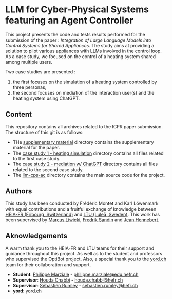 
# LLM for Cyber-Physical Systems featuring an Agent Controller

This project presents the code and tests results performed for the submission of the paper : _Integration of 
Large Language Models into Control Systems for Shared Appliances_. The study aims at providing a solution to 
pilot various appliances with LLMs involved in the control loop. As a case study, we focused on the control of
a heating system shared among multiple users.

Two case studies are presented : 

1. the first focuses on the simulation of a heating system controlled by three personas,
2. the second focuses on mediation of the interaction user(s) and the heating system using ChatGPT.

## Content

This repository contains all archives related to the ICPR paper submission. The structure of this git is as follows:

- THe [supplementary material](supplementary-material) directory contains the supplementary material for the paper.
- The [case study 1 - heating simulation](case-study-1) directory contains all files related to the first case study.
- The [case study 2 - mediation w/ ChatGPT](case-study-2) directory contains all files related to the second case study.
- The [llm-cps-ac](llm-cps-ac) directory contains the main source code for the project.

## Authors

This study has been conducted by Frédéric Montet and Karl Löwenmark with equal contributions and a fruitful exchange 
of knowledge between [HEIA-FR (Fribourg, Switzerland)](https://www.heia-fr.ch/) and [LTU (Luleå, Sweden)](https://www.ltu.se/). 
This work has been supervised by [Marcus Liwicki](https://www.ltu.se/en/staff/m/marcus-liwicki), [Fredrik Sandin](https://www.ltu.se/en/staff/f/fredrik-sandin)
and [Jean Hennebert](https://people.hes-so.ch/fr/profile/198587651-jean-hennebert).

## Aknowledgements

A warm thank you to the HEIA-FR and LTU teams for their support and guidance throughout this project. As well as to the
student and professors who supervised the OptiBot project. Also, a special thank you to the [yord.ch](https://www.yord.ch/) 
team for their collaboration and support.

- **Student**: [Philippe Marziale](https://www.linkedin.com/in/marzialep/) - philippe.marziale@edu.hefr.ch
- **Supervisor**: [Houda Chabbi](https://people.hes-so.ch/fr/profile/4044159-houda-chabbi) - houda.chabbi@hefr.ch
- **Supervisor**: [Sébastien Rumley](https://people.hes-so.ch/fr/profile/8198384195-sebastien-rumley) - sebastien.rumley@hefr.ch
- **yord**: [yord.ch](https://www.yord.ch/)
